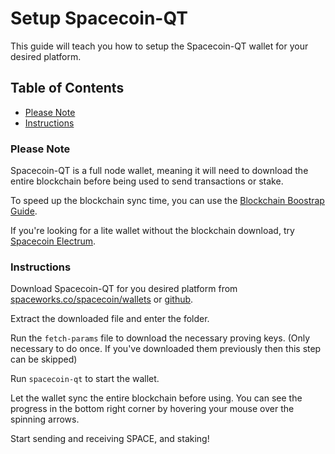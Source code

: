 # Setup Spacecoin-QT

This guide will teach you how to setup the Spacecoin-QT wallet for your desired platform.

## Table of Contents

- [Please Note](#Please-Note)
- [Instructions](#Instructions)

### Please Note

Spacecoin-QT is a full node wallet, meaning it will need to download the entire blockchain before being used to send transactions or stake.

To speed up the blockchain sync time, you can use the [Blockchain Boostrap Guide](Bootstrap-The-Blockchain.md).

If you're looking for a lite wallet without the blockchain download, try [Spacecoin Electrum](https://spaceworks.co/spacecoin/wallets/#spacecoin-electrum).

### Instructions

Download Spacecoin-QT for you desired platform from [spaceworks.co/spacecoin/wallets](https://spaceworks.co/spacecoin/wallets/#spacecoin-qt) or [github](https://github.com/spaceworksco/spaceocean/releases/latest).

Extract the downloaded file and enter the folder.

Run the `fetch-params` file to download the necessary proving keys. (Only necessary to do once. If you've downloaded them previously then this step can be skipped)

Run `spacecoin-qt` to start the wallet.

Let the wallet sync the entire blockchain before using. You can see the progress in the bottom right corner by hovering your mouse over the spinning arrows.

Start sending and receiving SPACE, and staking!
